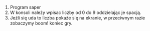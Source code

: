 1. Program saper
2. W konsoli należy wpisac liczby od 0 do 9 oddzielając je spacją. 
3. Jeżli się uda to liczba pokaże się na ekranie, w przeciwnym razie zobaczymy boom! koniec gry. 
